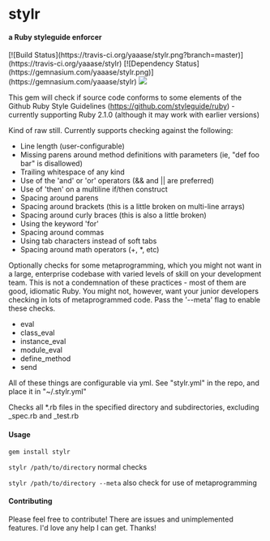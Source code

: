 <h1>stylr</h1>
<h4>a Ruby styleguide enforcer</h4>
[![Build Status](https://travis-ci.org/yaaase/stylr.png?branch=master)](https://travis-ci.org/yaaase/stylr)
[![Dependency Status](https://gemnasium.com/yaaase/stylr.png)](https://gemnasium.com/yaaase/stylr)
<img src="https://badge.fury.io/rb/stylr.png"/>

This gem will check if source code conforms to some elements of the Github Ruby Style Guidelines (https://github.com/styleguide/ruby) - currently supporting Ruby 2.1.0 (although it may work with earlier versions)

Kind of raw still.  Currently supports checking against the following:

* Line length (user-configurable)
* Missing parens around method definitions with parameters (ie, "def foo bar" is disallowed)
* Trailing whitespace of any kind
* Use of the 'and' or 'or' operators (&& and || are preferred)
* Use of 'then' on a multiline if/then construct
* Spacing around parens
* Spacing around brackets (this is a little broken on multi-line arrays)
* Spacing around curly braces (this is also a little broken)
* Using the keyword 'for'
* Spacing around commas
* Using tab characters instead of soft tabs
* Spacing around math operators (+, *, etc)

Optionally checks for some metaprogramming, which you might not want in a large, enterprise codebase with varied levels of skill on your development team.  This is not a condemnation of these practices - most of them are good, idiomatic Ruby.  You might not, however, want your junior developers checking in lots of metaprogrammed code.  Pass the '--meta' flag to enable these checks.

* eval
* class_eval
* instance_eval
* module_eval
* define_method
* send

All of these things are configurable via yml.  See "stylr.yml" in the repo, and place it in "~/.stylr.yml"

Checks all *.rb files in the specified directory and subdirectories, excluding _spec.rb and _test.rb

<h4>Usage</h4>

<code>gem install stylr</code>

<code>stylr /path/to/directory</code> normal checks

<code>stylr /path/to/directory --meta</code> also check for use of metaprogramming

<h4>Contributing</h4>

Please feel free to contribute!  There are issues and unimplemented features.  I'd love any help I can get.  Thanks!
